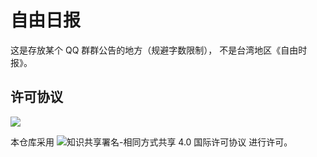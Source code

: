 # 自由日报
这是存放某个 QQ 群群公告的地方（规避字数限制），
不是台湾地区《自由时报》。
## 许可协议
![](https://licensebuttons.net/l/by-sa/4.0/88x31.png)

本仓库采用 ![知识共享署名-相同方式共享 4.0 国际许可协议](https://creativecommons.org/licenses/by-sa/4.0) 进行许可。
